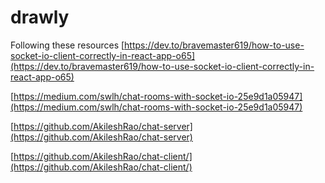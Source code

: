 # drawly

Following these resources
[https://dev.to/bravemaster619/how-to-use-socket-io-client-correctly-in-react-app-o65](https://dev.to/bravemaster619/how-to-use-socket-io-client-correctly-in-react-app-o65)

[https://medium.com/swlh/chat-rooms-with-socket-io-25e9d1a05947](https://medium.com/swlh/chat-rooms-with-socket-io-25e9d1a05947)

[https://github.com/AkileshRao/chat-server](https://github.com/AkileshRao/chat-server)

[https://github.com/AkileshRao/chat-client/](https://github.com/AkileshRao/chat-client/)